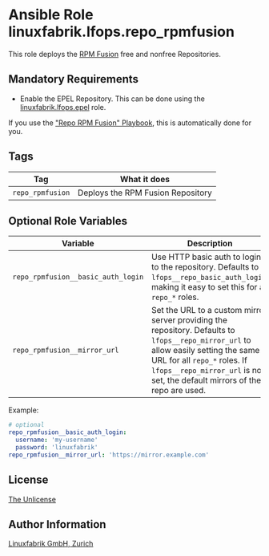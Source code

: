 # Ansible Role linuxfabrik.lfops.repo_rpmfusion

This role deploys the [RPM Fusion](https://rpmfusion.org/RPM%20Fusion) free and nonfree Repositories.


## Mandatory Requirements

* Enable the EPEL Repository. This can be done using the [linuxfabrik.lfops.epel](https://github.com/Linuxfabrik/lfops/tree/main/roles/epel) role.

If you use the ["Repo RPM Fusion" Playbook](https://github.com/Linuxfabrik/lfops/blob/main/playbooks/repo_rpmfusion.yml), this is automatically done for you.


## Tags

| Tag                  | What it does                         |
| ---                  | ------------                         |
| `repo_rpmfusion`     | Deploys the RPM Fusion Repository    |


## Optional Role Variables

| Variable | Description | Default Value |
| -------- | ----------- | ------------- |
| `repo_rpmfusion__basic_auth_login` | Use HTTP basic auth to login to the repository. Defaults to `lfops__repo_basic_auth_login`, making it easy to set this for all `repo_*` roles. | `{{ lfops__repo_basic_auth_login \| default("") }}` |
| `repo_rpmfusion__mirror_url` | Set the URL to a custom mirror server providing the repository. Defaults to `lfops__repo_mirror_url` to allow easily setting the same URL for all `repo_*` roles. If `lfops__repo_mirror_url` is not set, the default mirrors of the repo are used. | `'{{ lfops__repo_mirror_url | default("") }}'` |

Example:
```yaml
# optional
repo_rpmfusion__basic_auth_login:
  username: 'my-username'
  password: 'linuxfabrik'
repo_rpmfusion__mirror_url: 'https://mirror.example.com'
```


## License

[The Unlicense](https://unlicense.org/)


## Author Information

[Linuxfabrik GmbH, Zurich](https://www.linuxfabrik.ch)
